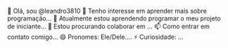 👋 Olá, sou @leandro3810
👀 Tenho interesse em aprender mais sobre programação...
🌱 Atualmente estou aprendendo programar o meu projeto de iniciante...
💞️ Estou procurando colaborar em ...
📫 Como entrar em contato comigo...
😄 Pronomes: Ele/Dele....
⚡ Curiosidade: ...
